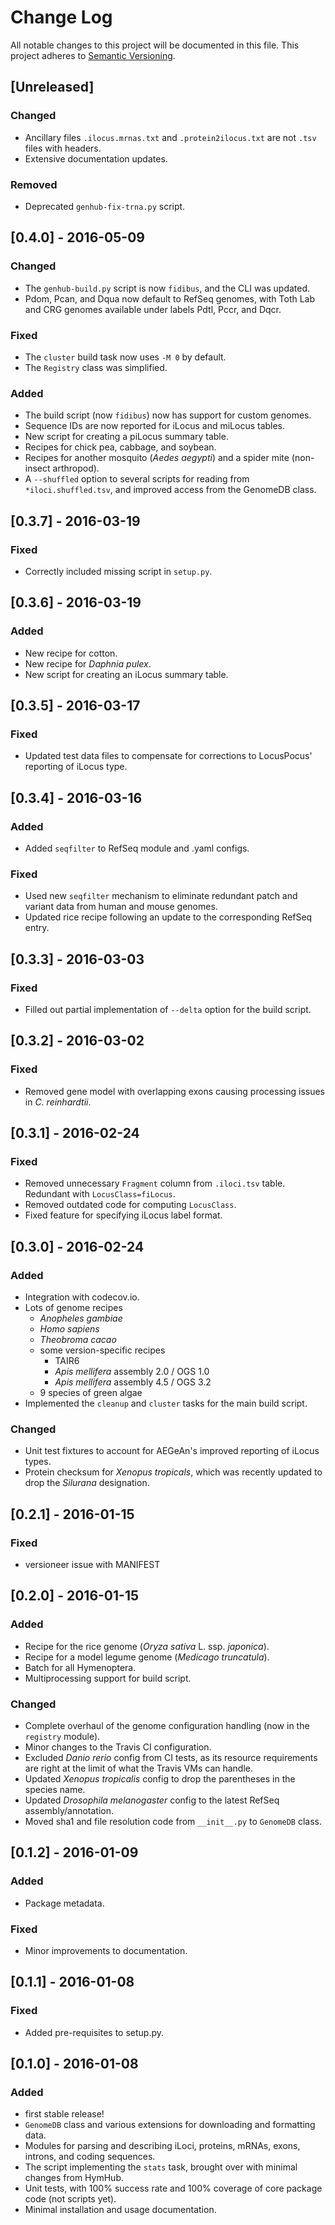 # Change Log
All notable changes to this project will be documented in this file.
This project adheres to [Semantic Versioning](http://semver.org/).

## [Unreleased]

### Changed
- Ancillary files `.ilocus.mrnas.txt` and `.protein2ilocus.txt` are not `.tsv` files with headers.
- Extensive documentation updates.

### Removed
- Deprecated `genhub-fix-trna.py` script.

## [0.4.0] - 2016-05-09

### Changed
- The `genhub-build.py` script is now `fidibus`, and the CLI was updated.
- Pdom, Pcan, and Dqua now default to RefSeq genomes, with Toth Lab and CRG genomes available under labels Pdtl, Pccr, and Dqcr.

### Fixed
- The `cluster` build task now uses `-M 0` by default.
- The `Registry` class was simplified.

### Added
- The build script (now `fidibus`) now has support for custom genomes.
- Sequence IDs are now reported for iLocus and miLocus tables.
- New script for creating a piLocus summary table.
- Recipes for chick pea, cabbage, and soybean.
- Recipes for another mosquito (*Aedes aegypti*) and a spider mite (non-insect arthropod).
- A `--shuffled` option to several scripts for reading from `*iloci.shuffled.tsv`, and improved access from the GenomeDB class.

## [0.3.7] - 2016-03-19
### Fixed
- Correctly included missing script in `setup.py`.

## [0.3.6] - 2016-03-19
### Added
- New recipe for cotton.
- New recipe for *Daphnia pulex*.
- New script for creating an iLocus summary table.

## [0.3.5] - 2016-03-17
### Fixed
- Updated test data files to compensate for corrections to LocusPocus' reporting of iLocus type.

## [0.3.4] - 2016-03-16
### Added
- Added `seqfilter` to RefSeq module and .yaml configs.

### Fixed
- Used new `seqfilter` mechanism to eliminate redundant patch and variant data from human and mouse genomes.
- Updated rice recipe following an update to the corresponding RefSeq entry.

## [0.3.3] - 2016-03-03
### Fixed
- Filled out partial implementation of `--delta` option for the build script.

## [0.3.2] - 2016-03-02
### Fixed
- Removed gene model with overlapping exons causing processing issues in *C. reinhardtii*.

## [0.3.1] - 2016-02-24
### Fixed
- Removed unnecessary `Fragment` column from `.iloci.tsv` table. Redundant with `LocusClass=fiLocus`.
- Removed outdated code for computing `LocusClass`.
- Fixed feature for specifying iLocus label format.

## [0.3.0] - 2016-02-24
### Added
- Integration with codecov.io.
- Lots of genome recipes
    - *Anopheles gambiae*
    - *Homo sapiens*
    - *Theobroma cacao*
    - some version-specific recipes
        - TAIR6
        - *Apis mellifera* assembly 2.0 / OGS 1.0
        - *Apis mellifera* assembly 4.5 / OGS 3.2
    - 9 species of green algae
- Implemented the `cleanup` and `cluster` tasks for the main build script.

### Changed
- Unit test fixtures to account for AEGeAn's improved reporting of iLocus types.
- Protein checksum for *Xenopus tropicals*, which was recently updated to drop the *Silurana* designation.

## [0.2.1] - 2016-01-15
### Fixed
- versioneer issue with MANIFEST

## [0.2.0] - 2016-01-15
### Added
- Recipe for the rice genome (*Oryza sativa* L. ssp. *japonica*).
- Recipe for a model legume genome (*Medicago truncatula*).
- Batch for all Hymenoptera.
- Multiprocessing support for build script.

### Changed
- Complete overhaul of the genome configuration handling (now in the `registry` module).
- Minor changes to the Travis CI configuration.
- Excluded *Danio rerio* config from CI tests, as its resource requirements are right at the limit of what the Travis VMs can handle.
- Updated *Xenopus tropicalis* config to drop the parentheses in the species name.
- Updated *Drosophila melanogaster* config to the latest RefSeq assembly/annotation.
- Moved sha1 and file resolution code from `__init__.py` to `GenomeDB` class.

## [0.1.2] - 2016-01-09
### Added
- Package metadata.

### Fixed
- Minor improvements to documentation.

## [0.1.1] - 2016-01-08
### Fixed
- Added pre-requisites to setup.py.

## [0.1.0] - 2016-01-08

### Added
- first stable release!
- `GenomeDB` class and various extensions for downloading and formatting data.
- Modules for parsing and describing iLoci, proteins, mRNAs, exons, introns, and coding sequences.
- The script implementing the `stats` task, brought over with minimal changes from HymHub.
- Unit tests, with 100% success rate and 100% coverage of core package code (not scripts yet).
- Minimal installation and usage documentation.
